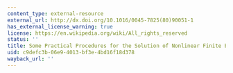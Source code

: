 ```yaml
---
content_type: external-resource
external_url: http://dx.doi.org/10.1016/0045-7825(80)90051-1
has_external_license_warning: true
license: https://en.wikipedia.org/wiki/All_rights_reserved
status: ''
title: Some Practical Procedures for the Solution of Nonlinear Finite Element Equations.
uid: c9defc3b-06e9-4013-bf3e-4bd16f18d378
wayback_url: ''
---
```

